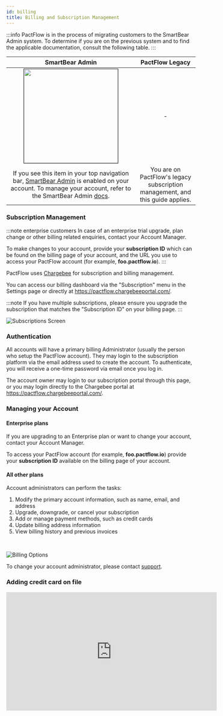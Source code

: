 ```yaml
---
id: billing
title: Billing and Subscription Management
---
```


:::info
PactFlow is in the process of migrating customers to the SmartBear Admin system. To determine if you are on the previous system and to find the applicable documentation, consult the following table.
:::

| SmartBear Admin | PactFlow Legacy |
|:---:|:--------------:|
| <img border="1" width="250" src="/ui/plan-widget.png" description="SmartBear Admin Plan Widget" />  | - |
| If you see this item in your top navigation bar, [SmartBear Admin](https://support.smartbear.com/administration/docs/en/administration.html) is enabled on your account. To manage your account, refer to the SmartBear Admin [docs](https://support.smartbear.com/administration/docs/en/administration.html). | You are on PactFlow's legacy subscription management, and this guide applies. |

### Subscription Management

:::note enterprise customers
In case of an enterprise trial upgrade, plan change or other billing related enquiries, contact your Account Manager.

To make changes to your account, provide your **subscription ID** which can be found on the billing page of your account, and the URL you use to access your PactFlow account (for example, **foo.pactflow.io**).
:::

PactFlow uses [Chargebee](https://www.chargebee.com/) for subscription and billing management. 

You can access our billing dashboard via the "Subscription" menu in the Settings page or directly at https://pactflow.chargebeeportal.com/.

:::note
If you have multiple subscriptions, please ensure you upgrade the subscription that matches the "Subscription ID" on your billing page.
:::

![Subscriptions Screen](/ui/clarity/settings-subscription.png)

### Authentication

All accounts will have a primary billing Administrator (usually the person who setup the PactFlow account). They may login to the subscription platform via the email address used to create the account. To authenticate, you will receive a one-time password via email once you log in.

The account owner may login to our subscription portal through this page, or you may login directly to the Chargebee portal at https://pactflow.chargebeeportal.com/.

### Managing your Account

#### Enterprise plans

If you are upgrading to an Enterprise plan or want to change your account, contact your Account Manager.

To access your PactFlow account (for example, **foo.pactflow.io**) provide your **subscription ID** available on the billing page of your account.

#### All other plans

Account administrators can perform the tasks:

1. Modify the primary account information, such as name, email, and address
2. Upgrade, downgrade, or cancel your subscription
3. Add or manage payment methods, such as credit cards
4. Update billing address information
5. View billing history and previous invoices

&nbsp;

![Billing Options](/ui/billing-options.png)

To change your account administrator, please contact [support](https://support.smartbear.com/pactflow/message/).

### Adding credit card on file

<iframe width="560" height="315" src="https://www.youtube.com/embed/R8DBH-Dqw-c" frameBorder="0" allow="accelerometer; autoplay; encrypted-media; gyroscope; picture-in-picture" allowFullScreen></iframe>